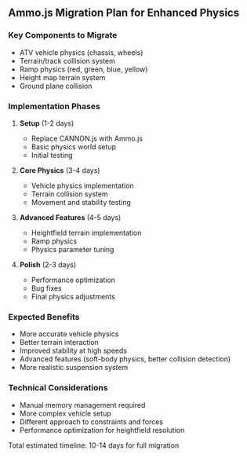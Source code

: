 ## Ammo.js Migration Plan for Enhanced Physics

### Key Components to Migrate
- ATV vehicle physics (chassis, wheels)
- Terrain/track collision system
- Ramp physics (red, green, blue, yellow)
- Height map terrain system
- Ground plane collision

### Implementation Phases
1. **Setup** (1-2 days)
   - Replace CANNON.js with Ammo.js
   - Basic physics world setup
   - Initial testing

2. **Core Physics** (3-4 days)
   - Vehicle physics implementation
   - Terrain collision system
   - Movement and stability testing

3. **Advanced Features** (4-5 days)
   - Heightfield terrain implementation
   - Ramp physics
   - Physics parameter tuning

4. **Polish** (2-3 days)
   - Performance optimization
   - Bug fixes
   - Final physics adjustments

### Expected Benefits
- More accurate vehicle physics
- Better terrain interaction
- Improved stability at high speeds
- Advanced features (soft-body physics, better collision detection)
- More realistic suspension system

### Technical Considerations
- Manual memory management required
- More complex vehicle setup
- Different approach to constraints and forces
- Performance optimization for heightfield resolution

Total estimated timeline: 10-14 days for full migration

